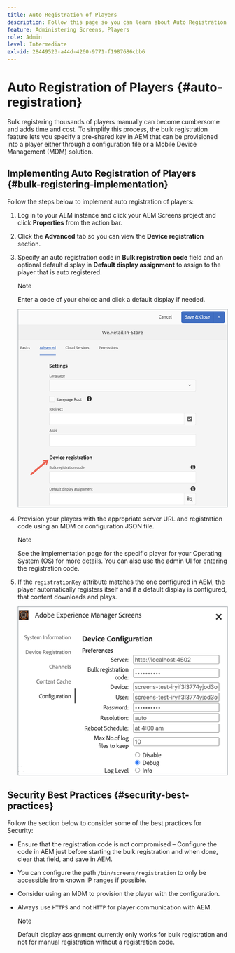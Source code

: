 ```yaml
---
title: Auto Registration of Players
description: Follow this page so you can learn about Auto Registration of Players with AMS/On-Prem Screens.
feature: Administering Screens, Players
role: Admin
level: Intermediate
exl-id: 28449523-a44d-4260-9771-f1987686cbb6
---
```

# Auto Registration of Players {#auto-registration}

Bulk registering thousands of players manually can become cumbersome and adds time and cost. To simplify this process, the bulk registration feature lets you specify a pre-shared key in AEM that can be provisioned into a player either through a configuration file or a Mobile Device Management (MDM) solution.

## Implementing Auto Registration of Players {#bulk-registering-implementation}

Follow the steps below to implement auto registration of players:

1. Log in to your AEM instance and click your AEM Screens project and click **Properties** from the action bar.
1. Click the **Advanced** tab so you can view the **Device registration** section.

1. Specify an auto registration code in **Bulk registration code** field and an optional default display in **Default display assignment** to assign to the player that is auto registered.

   >[!NOTE]
   >Enter a code of your choice and click a default display if needed.

   ![image](/help/user-guide/assets/auto-registration/auto-register1.png)
1. Provision your players with the appropriate server URL and registration code using an MDM or configuration JSON file. 

   >[!NOTE]
   >See the implementation page for the specific player for your Operating System (OS) for more details. You can also use the admin UI for entering the registration code.

1. If the `registrationKey` attribute matches the one configured in AEM, the player automatically registers itself and if a default display is configured, that content downloads and plays.

    ![image](/help/user-guide/assets/auto-registration/auto-register2.png)

## Security Best Practices {#security-best-practices}

Follow the section below to consider some of the best practices for Security:

* Ensure that the registration code is not compromised &ndash; Configure the code in AEM just before starting the bulk registration and when done, clear that field, and save in AEM.

* You can configure the path `/bin/screens/registration` to only be accessible from known IP ranges if possible.

* Consider using an MDM to provision the player with the configuration. 

* Always use `HTTPS` and not `HTTP` for player communication with AEM.

   >[!NOTE]
   >Default display assignment currently only works for bulk registration and not for manual registration without a registration code.

